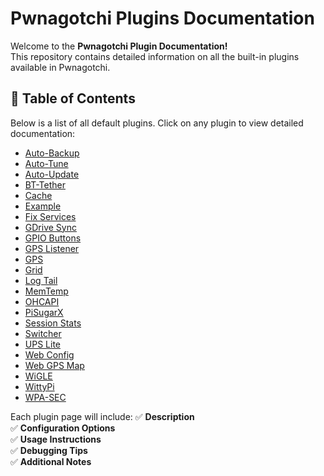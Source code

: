 # Pwnagotchi Plugins Documentation

Welcome to the **Pwnagotchi Plugin Documentation!**  
This repository contains detailed information on all the built-in plugins available in Pwnagotchi.

## 📜 Table of Contents

Below is a list of all default plugins. Click on any plugin to view detailed documentation:

- [Auto-Backup](auto-backup.md)
- [Auto-Tune](auto-tune.md)
- [Auto-Update](auto-update.md)
- [BT-Tether](bt-tether.md)
- [Cache](cache.md)
- [Example](example.md)
- [Fix Services](fix-services.md)
- [GDrive Sync](gdrivesync.md)
- [GPIO Buttons](gpio-buttons.md)
- [GPS Listener](gps-listener.md)
- [GPS](gps.md)
- [Grid](grid.md)
- [Log Tail](logtail.md)
- [MemTemp](memtemp.md)
- [OHCAPI](ohcapi.md)
- [PiSugarX](pisugarx.md)
- [Session Stats](session-stats.md)
- [Switcher](switcher.md)
- [UPS Lite](ups-lite.md)
- [Web Config](webcfg.md)
- [Web GPS Map](webgpsmap.md)
- [WiGLE](wigle.md)
- [WittyPi](wittypi.md)
- [WPA-SEC](wpa-sec.md)

Each plugin page will include:
✅ **Description**  
✅ **Configuration Options**  
✅ **Usage Instructions**  
✅ **Debugging Tips**  
✅ **Additional Notes**  
